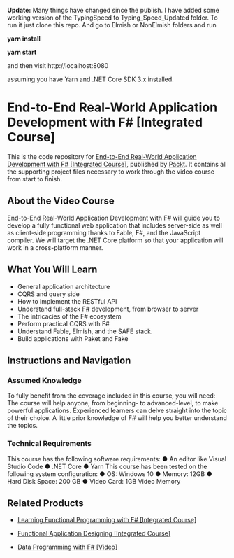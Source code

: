 **Update:** Many things have changed since the publish. I have added some working version of the TypingSpeed to
Typing_Speed_Updated folder. To run it just clone this repo. And go to Elmish or NonElmish folders and run

**yarn install**

**yarn start**
 
and then visit http://localhost:8080

assuming you have Yarn and .NET Core SDK 3.x installed.


# End-to-End Real-World Application Development with F# [Integrated Course]
This is the code repository for [End-to-End Real-World Application Development with F# [Integrated Course]](https://www.packtpub.com/web-development/end-end-real-world-application-development-f-integrated-course?utm_source=github&utm_medium=repository&utm_campaign=9781788478748), published by [Packt](https://www.packtpub.com/?utm_source=github). It contains all the supporting project files necessary to work through the video course from start to finish.
## About the Video Course
End-to-End Real-World Application Development with F# will guide you to develop a fully functional web application that includes server-side as well as client-side programming thanks to Fable, F#, and the JavaScript compiler. We will target the .NET Core platform so that your application will work in a cross-platform manner.

<H2>What You Will Learn</H2>
<DIV class=book-info-will-learn-text>
<UL>
<LI>General application architecture 
<LI>CQRS and query side 
<LI>How to implement the RESTful API 
<LI>Understand full-stack F# development, from browser to server 
<LI>The intricacies of the F# ecosystem 
<LI>Perform practical CQRS with F# 
<LI>Understand Fable, Elmish, and the SAFE stack. 
<LI>Build applications with Paket and Fake </LI></UL></DIV>

## Instructions and Navigation
### Assumed Knowledge
To fully benefit from the coverage included in this course, you will need:<br/>
The course will help anyone, from beginning- to advanced-level, to make powerful applications. Experienced learners can delve straight into the topic of their choice. A little prior knowledge of F# will help you better understand the topics.	
### Technical Requirements
This course has the following software requirements:
●	An editor like Visual Studio Code
●	.NET Core
●	Yarn
This course has been tested on the following system configuration:
●	OS: Windows 10
●	Memory: 12GB
●	Hard Disk Space: 200 GB
●	Video Card: 1GB Video Memory

## Related Products
* [Learning Functional Programming with F# [Integrated Course]](https://www.packtpub.com/web-development/learning-functional-programming-f-integrated-course?utm_source=github&utm_medium=repository&utm_campaign=9781788477840)

* [Functional Application Designing [Integrated Course]](https://www.packtpub.com/web-development/functional-application-designing-integrated-course?utm_source=github&utm_medium=repository&utm_campaign=9781788479370)

* [Data Programming with F# [Video]](https://www.packtpub.com/application-development/data-programming-f-video?utm_source=github&utm_medium=repository&utm_campaign=9781788479967)

